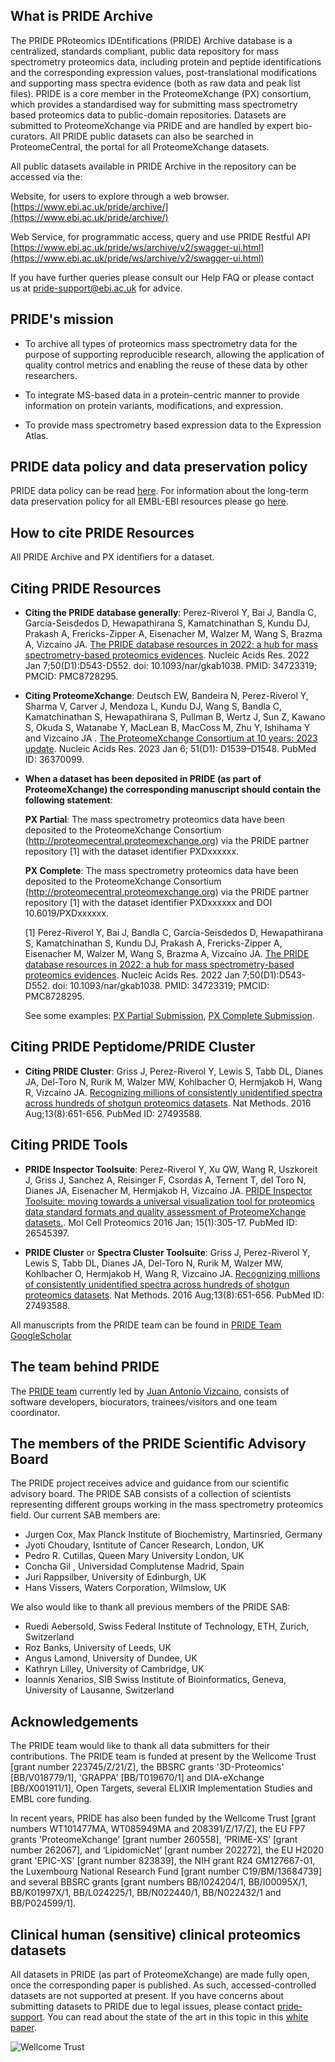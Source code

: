 ## What is PRIDE Archive

The PRIDE PRoteomics IDEntifications (PRIDE) Archive database is a centralized, standards compliant, public data repository for mass spectrometry proteomics data, including protein and peptide identifications and the corresponding expression values, post-translational modifications and supporting mass spectra evidence (both as raw data and peak list files). PRIDE is a core member in the ProteomeXchange (PX) consortium, which provides a standardised way for submitting mass spectrometry based proteomics data to public-domain repositories. Datasets are submitted to ProteomeXchange via PRIDE and are handled by expert bio-curators. All PRIDE public datasets can also be searched in ProteomeCentral, the portal for all ProteomeXchange datasets.

All public datasets available in PRIDE Archive in the repository can be accessed via the:

Website, for users to explore through a web browser. [https://www.ebi.ac.uk/pride/archive/](https://www.ebi.ac.uk/pride/archive/)

Web Service, for programmatic access, query and use PRIDE Restful API [https://www.ebi.ac.uk/pride/ws/archive/v2/swagger-ui.html](https://www.ebi.ac.uk/pride/ws/archive/v2/swagger-ui.html)

If you have further queries please consult our Help FAQ or please contact us at [pride-support@ebi.ac.uk](pride-support@ebi.ac.uk) for advice.

## PRIDE's mission

- To archive all types of proteomics mass spectrometry data for the purpose of supporting reproducible research, allowing the application of quality control metrics and enabling the reuse of these data by other researchers.

- To integrate MS-based data in a protein-centric manner to provide information on protein variants, modifications, and expression.

- To provide mass spectrometry based expression data to the Expression Atlas. 

## PRIDE data policy and data preservation policy 

PRIDE data policy can be read [here](./datapolicy). For information about the long-term data preservation policy for all EMBL-EBI resources please go [here](https://www.ebi.ac.uk/long-term-data-preservation). 

## How to cite PRIDE Resources

All PRIDE Archive and PX identifiers for a dataset.

## Citing PRIDE Resources

- **Citing the PRIDE database generally**: Perez-Riverol Y, Bai J, Bandla C, García-Seisdedos D, Hewapathirana S, Kamatchinathan S, Kundu DJ, Prakash A, Frericks-Zipper A, Eisenacher M, Walzer M, Wang S, Brazma A, Vizcaíno JA. [The PRIDE database resources in 2022: a hub for mass spectrometry-based proteomics evidences](https://academic.oup.com/nar/article/50/D1/D543/6415112). Nucleic Acids Res. 2022 Jan 7;50(D1):D543-D552. doi: 10.1093/nar/gkab1038. PMID: 34723319; PMCID: PMC8728295.

- **Citing ProteomeXchange**: Deutsch EW, Bandeira N, Perez-Riverol Y, Sharma V, Carver J, Mendoza L, Kundu DJ, Wang S, Bandla C, Kamatchinathan S, Hewapathirana S, Pullman B, Wertz J, Sun Z, Kawano S, Okuda S, Watanabe Y, MacLean B, MacCoss M, Zhu Y, Ishihama Y and Vizcaíno JA .
  [The ProteomeXchange Consortium at 10 years: 2023 update](https://academic.oup.com/nar/article/51/D1/D1539/6825347).  Nucleic Acids Res. 2023 Jan 6; 51(D1): D1539–D1548. PubMed ID: 36370099.

- **When a dataset has been deposited in PRIDE (as part of ProteomeXchange) the corresponding manuscript should contain the following statement**:

  **PX Partial**: The mass spectrometry proteomics data have been deposited to the ProteomeXchange Consortium (http://proteomecentral.proteomexchange.org) via the PRIDE partner repository [1] with the dataset identifier PXDxxxxxx.

  **PX Complete**: The mass spectrometry proteomics data have been deposited to the ProteomeXchange Consortium (http://proteomecentral.proteomexchange.org) via the PRIDE partner repository [1] with the dataset identifier PXDxxxxxx and DOI 10.6019/PXDxxxxxx.

  [1] Perez-Riverol Y, Bai J, Bandla C, García-Seisdedos D, Hewapathirana S, Kamatchinathan S, Kundu DJ, Prakash A, Frericks-Zipper A, Eisenacher M, Walzer M, Wang S, Brazma A, Vizcaíno JA. [The PRIDE database resources in 2022: a hub for mass spectrometry-based proteomics evidences](https://academic.oup.com/nar/article/50/D1/D543/6415112). Nucleic Acids Res. 2022 Jan 7;50(D1):D543-D552. doi: 10.1093/nar/gkab1038. PMID: 34723319; PMCID: PMC8728295.

  See some examples: [PX Partial Submission](https://www.sciencedirect.com/science/article/pii/S0092867416315914), [PX Complete Submission](https://www.frontiersin.org/articles/10.3389/fmicb.2018.00680/full).

## Citing PRIDE Peptidome/PRIDE Cluster

- **Citing PRIDE Cluster**: Griss J, Perez-Riverol Y, Lewis S, Tabb DL, Dianes JA, Del-Toro N, Rurik M, Walzer MW, Kohlbacher O, Hermjakob H, Wang R, Vizcaíno JA. [Recognizing millions of consistently unidentified spectra across hundreds of shotgun proteomics datasets](https://www.ncbi.nlm.nih.gov/pubmed/27493588). Nat Methods. 2016 Aug;13(8):651-656. PubMed ID: 27493588.

## Citing PRIDE Tools

- **PRIDE Inspector Toolsuite**: Perez-Riverol Y, Xu QW, Wang R, Uszkoreit J, Griss J, Sanchez A, Reisinger F, Csordas A, Ternent T, del Toro N, Dianes JA, Eisenacher M, Hermjakob H, Vizcaíno JA. [PRIDE Inspector Toolsuite: moving towards a universal visualization tool for proteomics data standard formats and quality assessment of ProteomeXchange datasets.](http://www.mcponline.org/content/15/1/305.long). Mol Cell Proteomics 2016 Jan; 15(1):305-17. PubMed ID: 26545397.

- **PRIDE Cluster** or **Spectra Cluster Toolsuite**: Griss J, Perez-Riverol Y, Lewis S, Tabb DL, Dianes JA, Del-Toro N, Rurik M, Walzer MW, Kohlbacher O, Hermjakob H, Wang R, Vizcaíno JA. [Recognizing millions of consistently unidentified spectra across hundreds of shotgun proteomics datasets](https://www.ncbi.nlm.nih.gov/pubmed/27493588). Nat Methods. 2016 Aug;13(8):651-656. PubMed ID: 27493588.


All manuscripts from the PRIDE team can be found in [PRIDE Team GoogleScholar](https://scholar.google.co.uk/citations?user=tzHv1ZcAAAAJ&hl=en)

## The team behind PRIDE

The [PRIDE team](https://www.ebi.ac.uk/about/teams/proteomics/members/) currently led by [Juan Antonio Vizcaino](https://www.ebi.ac.uk/about/people/juan-vizcaino), consists of software developers, biocurators, trainees/visitors and one team coordinator.

## The members of the PRIDE Scientific Advisory Board

The PRIDE project receives advice and guidance from our scientific advisory board. The PRIDE SAB consists of a collection of scientists representing different groups working in the mass spectrometry proteomics field. Our current SAB members are:

- Jurgen Cox, Max Planck Institute of Biochemistry, Martinsried, Germany
- Jyoti Choudary, Isntitute of Cancer Research, London, UK
- Pedro R. Cutillas, Queen Mary University London, UK
- Concha Gil , Universidad Complutense Madrid, Spain
- Juri Rappsilber, University of Edinburgh, UK
- Hans Vissers, Waters Corporation, Wilmslow, UK

We also would like to thank all previous members of the PRIDE SAB:

- Ruedi Aebersold, Swiss Federal Institute of Technology, ETH, Zurich, Switzerland
- Roz Banks, University of Leeds, UK
- Angus Lamond, University of Dundee, UK
- Kathryn Lilley, University of Cambridge, UK
- Ioannis Xenarios, SIB Swiss Institute of Bioinformatics, Geneva, University of Lausanne, Switzerland  

## Acknowledgements

The PRIDE team would like to thank all data submitters for their contributions. The PRIDE team is funded at present by the Wellcome Trust [grant number 223745/Z/21/Z], the BBSRC grants '3D-Proteomics' [BB/V018779/1], 'GRAPPA' [BB/T019670/1] and DIA-eXchange [BB/X001911/1], Open  Targets,  several ELIXIR Implementation Studies and EMBL core funding. 

In recent years, PRIDE has also been funded by the Wellcome Trust [grant numbers WT101477MA, WT085949MA and 208391/Z/17/Z], the EU FP7 grants 'ProteomeXchange’ [grant number 260558], ‘PRIME-XS’ [grant number 262067], and ‘LipidomicNet’ [grant number 202272], the EU H2020 grant 'EPIC-XS' [grant number 823839], the NIH grant R24 GM127667-01, the Luxembourg National Research Fund [grant number C19/BM/13684739] and several BBSRC grants [grant numbers BB/I024204/1, BB/I00095X/1, BB/K01997X/1, BB/L024225/1, BB/N022440/1, BB/N022432/1 and BB/P024599/1].


## Clinical human (sensitive) clinical proteomics datasets

All datasets in PRIDE (as part of ProteomeXchange) are made fully open, once the corresponding paper is published. As such, accessed-controlled datasets are not supported at present. If you have concerns about submitting datasets to PRIDE due to legal issues, please contact [pride-support](pride-support@ebi.ac.uk). You can read about the state of the art in this topic in this [white paper](https://www.sciencedirect.com/science/article/pii/S153594762100044X).

![Wellcome Trust](../markdown/citationpage/image/wellcome-logo-black.png)
